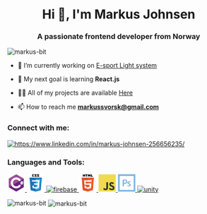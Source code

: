 <h1 align="center">Hi 👋, I'm Markus Johnsen</h1>
<h3 align="center">A passionate frontend developer from Norway</h3>

<p align="left"> <img src="https://komarev.com/ghpvc/?username=markus-bit&label=Profile%20views&color=0055ff&style=flat" alt="markus-bit" /> </p>

- 🔭 I’m currently working on [E-sport Light system](https://github.com/Markus-bit/Esport-lys)

- 🎯 My next goal is learning **React.js**

- 👨‍💻 All of my projects are available [Here](https://github.com/Markus-bit?tab=repositories)

- 📫 How to reach me **markussvorsk@gmail.com**

<h3 align="left">Connect with me:</h3>
<p align="left">
<a href="https://www.linkedin.com/in/markus-johnsen-256656235/" target="blank"><img align="center" src="https://raw.githubusercontent.com/rahuldkjain/github-profile-readme-generator/master/src/images/icons/Social/linked-in-alt.svg" alt="https://www.linkedin.com/in/markus-johnsen-256656235/" height="30" width="40" /></a>
</p>

<h3 align="left">Languages and Tools:</h3>
<p align="left"> <a href="https://www.w3schools.com/cs/" target="_blank" rel="noreferrer"> <img src="https://raw.githubusercontent.com/devicons/devicon/master/icons/csharp/csharp-original.svg" alt="csharp" width="40" height="40"/> </a> <a href="https://www.w3schools.com/css/" target="_blank" rel="noreferrer"> <img src="https://raw.githubusercontent.com/devicons/devicon/master/icons/css3/css3-original-wordmark.svg" alt="css3" width="40" height="40"/> </a> <a href="https://firebase.google.com/" target="_blank" rel="noreferrer"> <img src="https://www.vectorlogo.zone/logos/firebase/firebase-icon.svg" alt="firebase" width="40" height="40"/> </a> <a href="https://www.w3.org/html/" target="_blank" rel="noreferrer"> <img src="https://raw.githubusercontent.com/devicons/devicon/master/icons/html5/html5-original-wordmark.svg" alt="html5" width="40" height="40"/> </a> <a href="https://developer.mozilla.org/en-US/docs/Web/JavaScript" target="_blank" rel="noreferrer"> <img src="https://raw.githubusercontent.com/devicons/devicon/master/icons/javascript/javascript-original.svg" alt="javascript" width="40" height="40"/> </a> <a href="https://www.photoshop.com/en" target="_blank" rel="noreferrer"> <img src="https://raw.githubusercontent.com/devicons/devicon/master/icons/photoshop/photoshop-line.svg" alt="photoshop" width="40" height="40"/> </a> <a href="https://unity.com/" target="_blank" rel="noreferrer"> <img src="https://www.vectorlogo.zone/logos/unity3d/unity3d-icon.svg" alt="unity" width="40" height="40"/> </a> </p>

<p><img align="left" src="https://github-readme-stats.vercel.app/api/top-langs?username=markus-bit&show_icons=true&theme=tokyonight&locale=en&layout=compact" alt="markus-bit" /></p>

<p>&nbsp;<img align="center" src="https://github-readme-stats.vercel.app/api?username=markus-bit&show_icons=true&theme=tokyonight&locale=en" alt="markus-bit" /></p>

